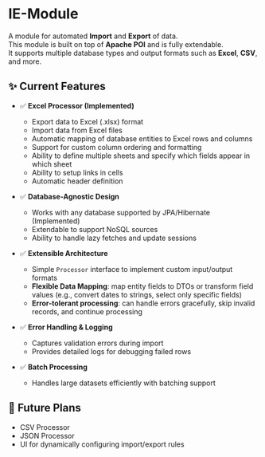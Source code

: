 # IE-Module

A module for automated **Import** and **Export** of data.  
This module is built on top of **Apache POI** and is fully extendable.  
It supports multiple database types and output formats such as **Excel**, **CSV**, and more.

## ✨ Current Features

- ✅ **Excel Processor (Implemented)**
  - Export data to Excel (.xlsx) format
  - Import data from Excel files
  - Automatic mapping of database entities to Excel rows and columns
  - Support for custom column ordering and formatting
  - Ability to define multiple sheets and specify which fields appear in which sheet
  - Ability to setup links in cells
  - Automatic header definition

- ✅ **Database-Agnostic Design**
  - Works with any database supported by JPA/Hibernate (Implemented)
  - Extendable to support NoSQL sources
  - Ability to handle lazy fetches and update sessions

- ✅ **Extensible Architecture**
  - Simple `Processor` interface to implement custom input/output formats
  - **Flexible Data Mapping**: map entity fields to DTOs or transform field values (e.g., convert dates to strings, select only specific fields)
  - **Error-tolerant processing**: can handle errors gracefully, skip invalid records, and continue processing

- ✅ **Error Handling & Logging**
  - Captures validation errors during import
  - Provides detailed logs for debugging failed rows

- ✅ **Batch Processing**
  - Handles large datasets efficiently with batching support

## 🚀 Future Plans

- CSV Processor
- JSON Processor
- UI for dynamically configuring import/export rules
